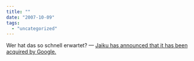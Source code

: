 ```yaml
---
title: ""
date: "2007-10-09"
tags: 
  - "uncategorized"
---
```


Wer hat das so schnell erwartet? — [Jaiku has announced that it has been acquired by Google.](http://mashable.com/2007/10/09/jaiku-google/ "Jaiku has announced that it has been acquired by Google.")
